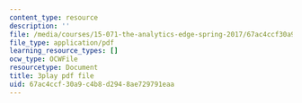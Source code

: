 ```yaml
---
content_type: resource
description: ''
file: /media/courses/15-071-the-analytics-edge-spring-2017/67ac4ccf30a9c4b8d2948ae729791eaa_9aKidJvppF0.pdf
file_type: application/pdf
learning_resource_types: []
ocw_type: OCWFile
resourcetype: Document
title: 3play pdf file
uid: 67ac4ccf-30a9-c4b8-d294-8ae729791eaa
---
```

